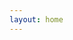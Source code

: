 ```yaml
---
layout: home
---
```

<meta property="og:title" content="Internet2 CLASS"/>
<meta property="og:image" content="/assets/img/SEO-CLASS-Image.png"/>
<meta property="og:description" content="Workforce Development Research"/>
<meta property="og:url" content="https://internet2-class.github.io"/>
<meta property="og:image:width" content="1200" />
<meta property="og:image:height" content="627"/>
<meta property="og:type" content="website"/> 

<!-- Google tag (gtag.js) -->
<script async src="https://www.googletagmanager.com/gtag/js?id=G-PZT5M30K7C"></script>
<script>
  window.dataLayer = window.dataLayer || [];
  function gtag(){dataLayer.push(arguments);}
  gtag('js', new Date());

  gtag('config', 'G-PZT5M30K7C');
</script>
